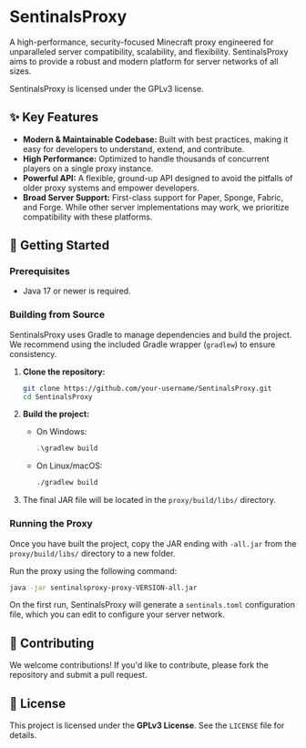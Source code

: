# SentinalsProxy

A high-performance, security-focused Minecraft proxy engineered for unparalleled server compatibility, scalability, and flexibility. SentinalsProxy aims to provide a robust and modern platform for server networks of all sizes.

SentinalsProxy is licensed under the GPLv3 license.

## ✨ Key Features

*   **Modern & Maintainable Codebase:** Built with best practices, making it easy for developers to understand, extend, and contribute.
*   **High Performance:** Optimized to handle thousands of concurrent players on a single proxy instance.
*   **Powerful API:** A flexible, ground-up API designed to avoid the pitfalls of older proxy systems and empower developers.
*   **Broad Server Support:** First-class support for Paper, Sponge, Fabric, and Forge. While other server implementations may work, we prioritize compatibility with these platforms.

## 🚀 Getting Started

### Prerequisites
*   Java 17 or newer is required.

### Building from Source
SentinalsProxy uses Gradle to manage dependencies and build the project. We recommend using the included Gradle wrapper (`gradlew`) to ensure consistency.

1.  **Clone the repository:**
    ```bash
    git clone https://github.com/your-username/SentinalsProxy.git
    cd SentinalsProxy
    ```

2.  **Build the project:**
    *   On Windows:
        ```powershell
        .\gradlew build
        ```
    *   On Linux/macOS:
        ```bash
        ./gradlew build
        ```

3.  The final JAR file will be located in the `proxy/build/libs/` directory.

### Running the Proxy
Once you have built the project, copy the JAR ending with `-all.jar` from the `proxy/build/libs/` directory to a new folder.

Run the proxy using the following command:
```bash
java -jar sentinalsproxy-proxy-VERSION-all.jar
```
On the first run, SentinalsProxy will generate a `sentinals.toml` configuration file, which you can edit to configure your server network.

## 🤝 Contributing

We welcome contributions! If you'd like to contribute, please fork the repository and submit a pull request.

## 📄 License

This project is licensed under the **GPLv3 License**. See the `LICENSE` file for details.
